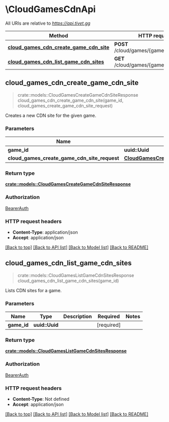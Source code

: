 # \CloudGamesCdnApi

All URIs are relative to *https://api.tivet.gg*

Method | HTTP request | Description
------------- | ------------- | -------------
[**cloud_games_cdn_create_game_cdn_site**](CloudGamesCdnApi.md#cloud_games_cdn_create_game_cdn_site) | **POST** /cloud/games/{game_id}/cdn/sites | 
[**cloud_games_cdn_list_game_cdn_sites**](CloudGamesCdnApi.md#cloud_games_cdn_list_game_cdn_sites) | **GET** /cloud/games/{game_id}/cdn/sites | 



## cloud_games_cdn_create_game_cdn_site

> crate::models::CloudGamesCreateGameCdnSiteResponse cloud_games_cdn_create_game_cdn_site(game_id, cloud_games_create_game_cdn_site_request)


Creates a new CDN site for the given game.

### Parameters


Name | Type | Description  | Required | Notes
------------- | ------------- | ------------- | ------------- | -------------
**game_id** | **uuid::Uuid** |  | [required] |
**cloud_games_create_game_cdn_site_request** | [**CloudGamesCreateGameCdnSiteRequest**](CloudGamesCreateGameCdnSiteRequest.md) |  | [required] |

### Return type

[**crate::models::CloudGamesCreateGameCdnSiteResponse**](CloudGamesCreateGameCdnSiteResponse.md)

### Authorization

[BearerAuth](../README.md#BearerAuth)

### HTTP request headers

- **Content-Type**: application/json
- **Accept**: application/json

[[Back to top]](#) [[Back to API list]](../README.md#documentation-for-api-endpoints) [[Back to Model list]](../README.md#documentation-for-models) [[Back to README]](../README.md)


## cloud_games_cdn_list_game_cdn_sites

> crate::models::CloudGamesListGameCdnSitesResponse cloud_games_cdn_list_game_cdn_sites(game_id)


Lists CDN sites for a game.

### Parameters


Name | Type | Description  | Required | Notes
------------- | ------------- | ------------- | ------------- | -------------
**game_id** | **uuid::Uuid** |  | [required] |

### Return type

[**crate::models::CloudGamesListGameCdnSitesResponse**](CloudGamesListGameCdnSitesResponse.md)

### Authorization

[BearerAuth](../README.md#BearerAuth)

### HTTP request headers

- **Content-Type**: Not defined
- **Accept**: application/json

[[Back to top]](#) [[Back to API list]](../README.md#documentation-for-api-endpoints) [[Back to Model list]](../README.md#documentation-for-models) [[Back to README]](../README.md)

